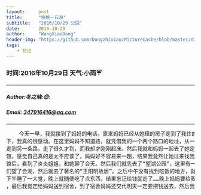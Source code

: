 ```yaml
---
layout:     post
title:      "余姚一日游"
subtitle:   "2016/10/29 公园"
date:       2016-10-29
author:     "WangXiaoDong"
header-img: "https://github.com/Dongzhixiao/PictureCache/blob/master/diaryPic/20161029.jpg?raw=true"
tags:
    - 日记
---
```


### 时间:2016年10月29日 天气:小雨:umbrella:
-----
#####   Author:冬之晓::blush::
#####   Email: 347916416@qq.com
----------

<pre>
    今天一早，我就接到了妈妈的电话，原来妈妈已经从她租的房子走到了我住的地方的楼
下，我真的很感动。在这里妈妈不知道路，就凭借我的一个两个路口的地址，从一条路顺着
走到另一条路，走了很久才到，而我却才刚刚起床。然后我就和妈妈一起去了她定房间的旅
馆，感觉自己真的是太不应该了，妈妈好不容易来一趟，结果我竟然让她过来找我！到了旅
馆后，看到了炎炎姐姐，和她聊了会天。然后我们就先去了“望湖公园”，这里有一个湖，我
们望了会湖，然后就去了著名的“王阳明故居”。之后中午没有找到吃饭的地方，就回去了。
下午睡了一大觉，晚上就随便吃了点东西，结果忘记给钱就走了……晚上妈妈要给我送到宿舍
，最后我觉定给妈妈送到宿舍，到了宿舍妈妈还交代明天一定要把钱送去，然后我打车回去啦。
</pre>